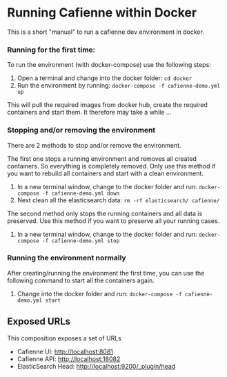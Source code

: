 # Running Cafienne within Docker

This is a short "manual" to run a cafienne dev environment in docker.


### Running for the first time:

To run the environment (with docker-compose) use the following steps:

1. Open a terminal and change into the docker folder: `cd docker`
2. Run the environment by running: `docker-compose -f cafienne-demo.yml up`

This will pull the required images from docker hub, create the required containers and start them.
It therefore may take a while ...

### Stopping and/or removing the environment

There are 2 methods to stop and/or remove the environment.

The first one stops a running environment and removes all created containers.
So everything is completely removed. Only use this method if you want to rebuild all
containers and start with a clean environment.

1. In a new terminal window, change to the docker folder and run: `docker-compose -f cafienne-demo.yml down`
2. Next clean all the elasticsearch data: `rm -rf elasticsearch/ cafienne/`

The second method only stops the running containers and all data is preserved. Use this method if you want
to preserve all your running cases.

1. In a new terminal window, change to the docker folder and run: `docker-compose -f cafienne-demo.yml stop`

### Running the environment normally

After creating/running the environment the first time, you can use the following
 command to start all the containers again.

1. Change into the docker folder and run: `docker-compose -f cafienne-demo.yml start`

## Exposed URLs

This composition exposes a set of URLs

- Cafienne UI: [http://localhost:8081](http://localhost:8081)
- Cafienne API: [http://localhost:18082](http://localhost:18082)
- ElasticSearch Head: [http://localhost:9200/_plugin/head](http://localhost:9200/_plugin/head)
